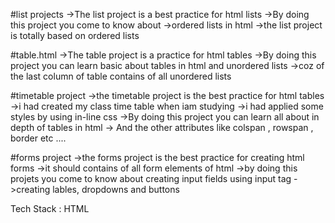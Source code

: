 #list projects
->The list project is a best practice for html lists
->By doing this project you come to know about
->ordered lists in html
->the list project is totally based on ordered lists

#table.html
->The table project is a practice for html tables
->By doing this project you can learn basic about tables in html and unordered lists
->coz of the last column of table contains of all unordered lists

#timetable project
->the timetable project is the best practice for html tables
->i had created my class time table when iam studying
->i had applied some styles by using in-line css
->By doing this project you can learn all about in depth of tables in html
-> And the other attributes like colspan , rowspan , border etc ....

#forms project
->the forms project is the best practice for creating html forms
->it should contains of all form elements of html
->by doing this projets you come to know about creating input fields using input tag
->creating lables, dropdowns and buttons

Tech Stack :
HTML
